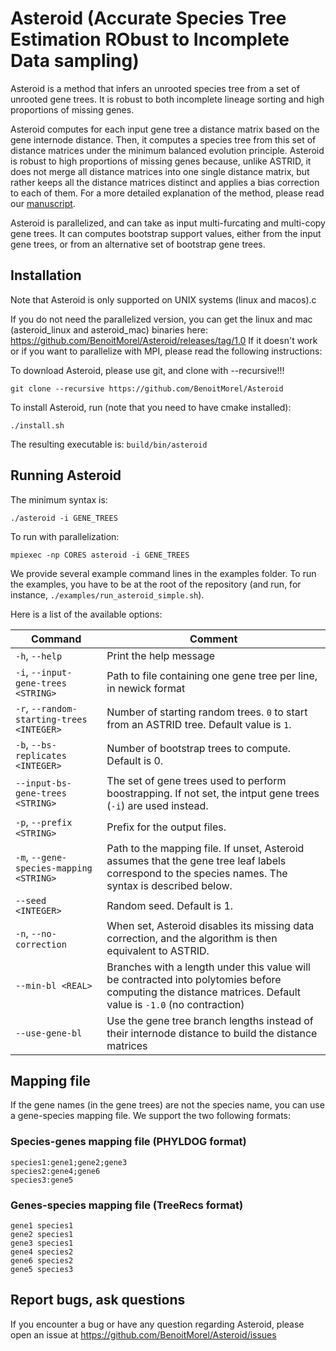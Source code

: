 # Asteroid (Accurate Species Tree Estimation RObust to Incomplete Data sampling)

Asteroid is a method that infers an unrooted species tree from a set of unrooted gene trees. It is robust to both incomplete lineage sorting and high proportions of missing genes. 

Asteroid computes for each input gene tree a distance matrix based on the gene internode distance. Then, it computes a species tree from this set of distance matrices under the minimum balanced evolution principle. Asteroid is robust to high proportions of missing genes because, unlike ASTRID, it does not merge all distance matrices into one single distance matrix, but rather keeps all the distance matrices distinct and applies a bias correction to each of them. For a more detailed explanation of the method, please read our [manuscript](https://academic.oup.com/bioinformatics/article/39/1/btac832/6964379).

Asteroid is parallelized, and can take as input multi-furcating and multi-copy gene trees. It can computes bootstrap support values, either from the input gene trees, or from an alternative set of bootstrap gene trees.


## Installation

Note that Asteroid is only supported on UNIX systems (linux and macos).c

If you do not need the parallelized version, you can get the linux and mac (asteroid_linux and asteroid_mac) binaries here: https://github.com/BenoitMorel/Asteroid/releases/tag/1.0
If it doesn't work or if you want to parallelize with MPI, please read the following instructions:


To download Asteroid, please use git,  and clone with --recursive!!!
```
git clone --recursive https://github.com/BenoitMorel/Asteroid
```

To install Asteroid, run (note that you need to have cmake installed):
```
./install.sh
```
The resulting executable is: `build/bin/asteroid`


## Running Asteroid

The minimum syntax is:
```
./asteroid -i GENE_TREES 
```

To run with parallelization:
```
mpiexec -np CORES asteroid -i GENE_TREES
```

We provide several example command lines in the examples folder. To run the examples, you have to be at the root of the repository (and run, for instance, `./examples/run_asteroid_simple.sh`).

Here is a list of the available options:


|    Command                |  Comment  |
|---------------------------|-----------|
| `-h`, `--help`  | Print the help message |
| `-i`, `--input-gene-trees <STRING>`     | 	 Path to file containing one gene tree per line, in newick format |
|  `-r`,  `--random-starting-trees <INTEGER>` 	   |   Number of starting random trees. `0` to start from an ASTRID tree. Default value is `1`. |
|`-b`, `--bs-replicates <INTEGER>`             |	 Number of bootstrap trees to compute. Default is 0. |
|`--input-bs-gene-trees <STRING>`   | The set of gene trees used to perform boostrapping. If not set, the intput gene trees (`-i`) are used instead.|
|`-p`, `--prefix <STRING>`               |  Prefix for the output files.|
|`-m`, `--gene-species-mapping <STRING>`  	  | Path to the mapping file. If unset, Asteroid assumes that the gene tree leaf labels correspond to the species names. The syntax is described below.|
|`--seed <INTEGER>`                      |	 Random seed. Default is 1.| 
|`-n`, `--no-correction`                  	| When set, Asteroid disables its missing data correction, and the algorithm is then equivalent to ASTRID.|
|`--min-bl <REAL>`                       	| Branches with a length under this value will be contracted into polytomies before computing the distance matrices. Default value is `-1.0` (no contraction) | 
| `--use-gene-bl`               |           	 Use the gene tree branch lengths instead of their internode distance to build the distance matrices |

## Mapping file

If the gene names (in the gene trees) are not the species name, you can use a gene-species mapping file. We support the two following formats:


### Species-genes mapping file (PHYLDOG format)
```
species1:gene1;gene2;gene3
species2:gene4;gene6
species3:gene5
```


### Genes-species mapping file (TreeRecs format)
```
gene1 species1
gene2 species1
gene3 species1
gene4 species2
gene6 species2
gene5 species3
```


## Report bugs, ask questions

If you encounter a bug or have any question regarding Asteroid, please open an issue at https://github.com/BenoitMorel/Asteroid/issues



